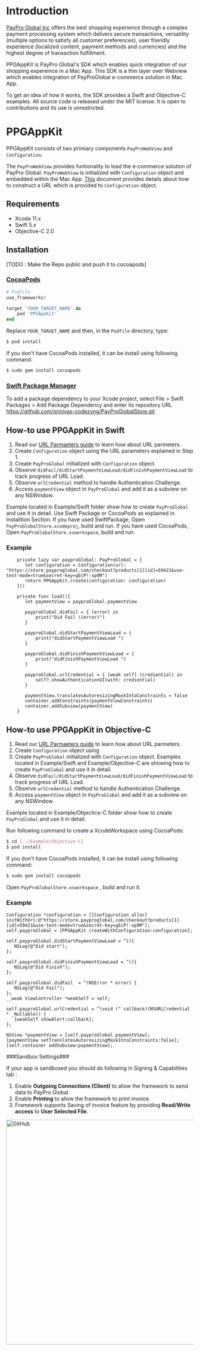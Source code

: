 # Introduction #

[PayPro Global Inc](https://payproglobal.com) offers the best shopping experience through a complex payment processing system which delivers secure transactions, versatility (multiple options to satisfy all customer preferences), user friendly experience (localized content, payment methods and currencies) and the highest degree of transaction fulfillment.

PPGAppKit is PayPro Global's SDK  which enables quick integration of our shopping expereince in a Mac App.
This SDK is a thin layer over  Webview which enables integration of PayProGlobal e-commerce solution in Mac App.

To get an idea of how it works, the SDK provides a Swift and Objective-C examples. All source code is released under the MIT license. It is open to contributions and its use is unrestricted. 


# PPGAppKit #

PPGAppKit consists of two primiary components `PayProWebView` and  `Configuration`.

The `PayProWebView` provides funtionality to load the e-commerce solution of PayPro Global. `PayProWebView` is initialized with  `Configuration`  object and embedded within the Mac App. [This]( https://payproglobal.com/knowledge-base/developer-tools/url-parameters/) document provides details about how to construct a URL which is provided  to `Configuration`  object.

## Requirements

* Xcode 11.x
* Swift 5.x
* Objective-C 2.0

## Installation ##
[TODO : Make the Repo public and push it to cocoapods]

### [CocoaPods](https://guides.cocoapods.org/using/using-cocoapods.html)

```ruby
# Podfile
use_frameworks!

target 'YOUR_TARGET_NAME' do
    pod 'PPGAppKit'
end

```

Replace `YOUR_TARGET_NAME` and then, in the `Podfile` directory, type:

```bash
$ pod install
```

If you don't have CocoaPods installed,  it can be install using following command:

```bash
$ sudo gem install cocoapods
```
### [Swift Package Manager](https://github.com/apple/swift-package-manager)

To add a package dependency to your Xcode project, select File > Swift Packages > Add Package Dependency and enter its repository URL https://github.com/srinivas-codezyng/PayProGlobalStore.git


## How-to use PPGAppKit in Swift ##

1. Read our [URL Parmaeters guide](https://payproglobal.com/knowledge-base/developer-tools/url-parameters/) to learn how about URL parmeters.
2. Create `Configuration` object using the URL parameters explained in Step 1.
3. Create  `PayProGlobal` initialized with `Configuration` object. 
4. Observe  `didFail/didStartPaymentViewLoad/didFinishPaymentViewLoad` to track progress of URL Load.
5. Observe `urlCredential`  method to handle Authentication Challenge.
6. Access `paymentView` object in `PayProGlobal` and add it as a subview on any NSWindow.

Example located in Example/Swift folder show  how to create  `PayProGlobal` and use it in detail.
Use Swift Package or CocoaPods as explained in Installtion Section.
If you have used SwiftPackage, Open `PayProGlobalStore.xcodeproj`, build and run.
If you have used CocoaPods, Open `PayProGlobalStore.xcworkspace`, build and run.

### Example ###
        private lazy var payproGlobal: PayProGlobal = {
           let configuration = Configuration(url: "https://store.payproglobal.com/checkout?products[1][id]=59421&use-test-mode=true&secret-key=gEcP!-xp9M")
           return PPGAppKit.create(configuration: configuration)
        }()
               
        private func load(){
           let paymentView = payproGlobal.paymentView

           payproGlobal.didFail = { (error) in
               print("Did Fail \(error)")
           }
           
           payproGlobal.didStartPaymentViewLoad = {
               print("didStartPaymentViewLoad ")
           }
           
           payproGlobal.didFinishPaymentViewLoad = {
               print("didFinishPaymentViewLoad ")
           }
           
           payproGlobal.urlCredential = { [weak self] (crediential) in
               self?.showAuthenticationUI(with: crediential)
           }
           
           paymentView.translatesAutoresizingMaskIntoConstraints = false
           container.addConstraints(paymentViewConstraints)
           container.addSubview(paymentView)
        }


## How-to use PPGAppKit in Objective-C ##

1. Read our [URL Parmaeters guide](https://payproglobal.com/knowledge-base/developer-tools/url-parameters/) to learn how about URL parmeters.
2. Create `Configuration` object using 
3. Create  `PayProGlobal` initialized with `Configuration` object. Examples located in Example/Swift and Example/Objective-C are showing how to create  `PayProGlobal` and use it in detail.
4. Observe  `didFail/didStartPaymentViewLoad/didFinishPaymentViewLoad` to track progress of URL Load.
5. Observe `urlCredential`  method to handle Authentication Challenge.
6. Access `paymentView` object in `PayProGlobal` and add it as a subview on any NSWindow.

Example located in Example/Objectice-C folder show  how to create  `PayProGlobal` and use it in detail.

Run following command to  create a XcodeWorkspace using CocoaPods:

```bash
$ cd [../Example/Objective-C]
$ pod install
```

If you don't have CocoaPods installed,  it can be install using following command:

```bash
$ sudo gem install cocoapods
```

Open `PayProGlobalStore.xcworkspace` , build and run it.

### Example ###

    Configuration *configuration = [[Configuration alloc] initWithUrl:@"https://store.payproglobal.com/checkout?products[1][id]=59421&use-test-mode=true&secret-key=gEcP!-xp9M"];
    self.payproGlobal = [PPGAppKit createWithConfiguration:configuration];

    self.payproGlobal.didStartPaymentViewLoad = ^(){
       NSLog(@"Did start");
    };

    self.payproGlobal.didFinishPaymentViewLoad = ^(){
       NSLog(@"Did Finish");
    };

    self.payproGlobal.didFail  = ^(NSError * error) {
       NSLog(@"Did Fail");
    };
    __weak ViewController *weakSelf = self;

    self.payproGlobal.urlCredential = ^(void (^ callback)(NSURLCredential * _Nullable)) {
       [weakSelf showAlert:callback];
    };

    NSView *paymentView = [self.payproGlobal paymentView];
    [paymentView setTranslatesAutoresizingMaskIntoConstraints:false];
    [self.container addSubview:paymentView];


###Sandbox Settings###

If your app is sandboxed you should do following in  Signing & Capabilities tab :

1. Enable **Outgoing Connections (Client)** to allow the framework to send data to PayPro Global.
2. Enable **Printing** to allow the framework to print invoice.
3. Framework supports Saving of invoice feature by providing **Read/Write access** to **User Selected File**.

<img  src="git_images/sandboxsettings.png" alt="GitHub" title="num images per class" width="1000" height="603" />     
